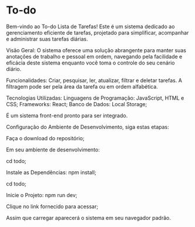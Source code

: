 # To-do

Bem-vindo ao To-do Lista de Tarefas! Este é um sistema dedicado ao gerenciamento eficiente de tarefas, projetado para simplificar, acompanhar e administrar suas tarefas diárias.

Visão Geral: O sistema oferece uma solução abrangente para manter suas anotações de trabalho e pessoal em ordem, navegando pela facilidade e eficácia deste sistema enquanto você toma o controle do seu cenário diário.

Funcionalidades: Criar, pesquisar, ler, atualizar, filtrar e deletar tarefas. A filtragem pode ser pela área da tarefa ou em ordem alfabética.

Tecnologias Utilizadas: Linguagens de Programação: JavaScript, HTML e CSS; Frameworks: React; Banco de Dados: Local Storage;

É um sistema front-end pronto para ser integrado.

Configuração do Ambiente de Desenvolvimento, siga estas etapas:

Faça o download do repositório;

Em seu ambiente de desenvolvimento:

cd todo;

Instale as Dependências: npm install;

cd todo;

Inicie o Projeto: npm run dev;

Clique no link fornecido para acessar;

Assim que carregar aparecerá o sistema em seu navegador padrão.
